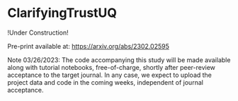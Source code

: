 # ClarifyingTrustUQ

!Under Construction!

Pre-print available at: https://arxiv.org/abs/2302.02595

Note 03/26/2023:
The code accompanying this study will be made available along with tutorial notebooks, free-of-charge, shortly after peer-review acceptance to the target journal.
In any case, we expect to upload the project data and code in the coming weeks, independent of journal acceptance.
